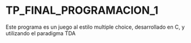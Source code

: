 # TP_FINAL_PROGRAMACION_1
Este programa es un juego al estilo multiple choice, desarrollado en C, y utilizando el paradigma TDA

